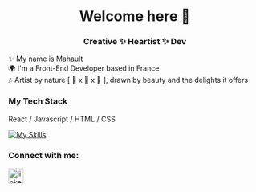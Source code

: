 <h1 align="center">Welcome here 👋</h1>
<h3 align="center">Creative ✨ Heartist ✨ Dev </h3>

✨ My name is Mahault    
🌍 I'm a Front-End Developer based in France  
🎶 Artist by nature [ 💃 x 🎹 x 🎤 ], drawn by beauty and the delights it offers


<h3 align="left">My Tech Stack</h3>
<p>React / Javascript / HTML / CSS</p>
<a href="">
    <img src="https://skillicons.dev/icons?i=react,js,html,css" alt="My Skills">
</a>


<h3 align="left">Connect with me:</h3>
<a href="https://www.linkedin.com/in/mahault-andria/">
    <img src="https://upload.wikimedia.org/wikipedia/commons/8/81/LinkedIn_icon.svg" alt="linkedin" height="30">
</a>


<!--
**mahaultA/mahaultA** is a ✨ _special_ ✨ repository because its `README.md` (this file) appears on your GitHub profile.

Here are some ideas to get you started:

- 🔭 I’m currently working on ...
- 🌱 I’m currently learning ...
- 👯 I’m looking to collaborate on ...
- 🤔 I’m looking for help with ...
- 💬 Ask me about ...
- 📫 How to reach me: ...
- 😄 Pronouns: ...
- ⚡ Fun fact: ...
-->

